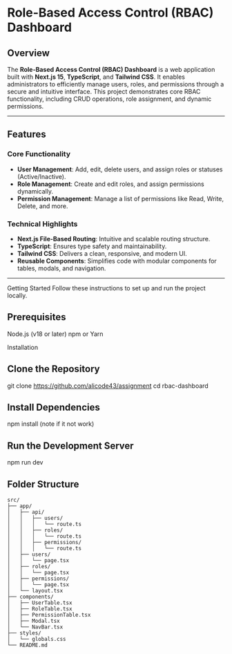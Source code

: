 # **Role-Based Access Control (RBAC) Dashboard**

## **Overview**
The **Role-Based Access Control (RBAC) Dashboard** is a web application built with **Next.js 15**, **TypeScript**, and **Tailwind CSS**. It enables administrators to efficiently manage users, roles, and permissions through a secure and intuitive interface. This project demonstrates core RBAC functionality, including CRUD operations, role assignment, and dynamic permissions.

---

## **Features**
### **Core Functionality**
- **User Management**: Add, edit, delete users, and assign roles or statuses (Active/Inactive).
- **Role Management**: Create and edit roles, and assign permissions dynamically.
- **Permission Management**: Manage a list of permissions like Read, Write, Delete, and more.

### **Technical Highlights**
- **Next.js File-Based Routing**: Intuitive and scalable routing structure.
- **TypeScript**: Ensures type safety and maintainability.
- **Tailwind CSS**: Delivers a clean, responsive, and modern UI.
- **Reusable Components**: Simplifies code with modular components for tables, modals, and navigation.

---

Getting Started
Follow these instructions to set up and run the project locally.

## Prerequisites

Node.js (v18 or later)
npm or Yarn

Installation

## Clone the Repository

git clone https://github.com/alicode43/assignment
cd rbac-dashboard 


## Install Dependencies
npm install
(note if it not work)


## Run the Development Server
npm run dev

## **Folder Structure**
```plaintext
src/
├── app/
│   ├── api/
│   │   ├── users/
│   │   │   └── route.ts
│   │   ├── roles/
│   │   │   └── route.ts
│   │   ├── permissions/
│   │   │   └── route.ts
│   ├── users/
│   │   └── page.tsx
│   ├── roles/
│   │   └── page.tsx
│   ├── permissions/
│   │   └── page.tsx
│   └── layout.tsx
├── components/
│   ├── UserTable.tsx
│   ├── RoleTable.tsx
│   ├── PermissionTable.tsx
│   ├── Modal.tsx
│   └── NavBar.tsx
├── styles/
│   └── globals.css
└── README.md
